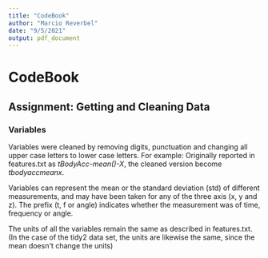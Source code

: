 ```yaml
---
title: "CodeBook"
author: "Marcio Reverbel"
date: "9/5/2021"
output: pdf_document
---
```


# CodeBook
## Assignment: Getting and Cleaning Data


### Variables

Variables were cleaned by removing digits, punctuation and changing all upper case letters to lower case letters. 
For example: Originally reported in features.txt as *tBodyAcc-mean()-X*, the cleaned version become *tbodyaccmeanx*. 

Variables can represent the mean or the standard deviation (std) of different measurements, and may have been taken for
any of the three axis (x, y and z). The prefix (t, f or angle) indicates whether the measurement was of time, frequency or angle.

The units of all the variables remain the same as described in features.txt. (In the case of the tidy2 data set, 
the units are likewise the same, since the mean doesn't change the units)


